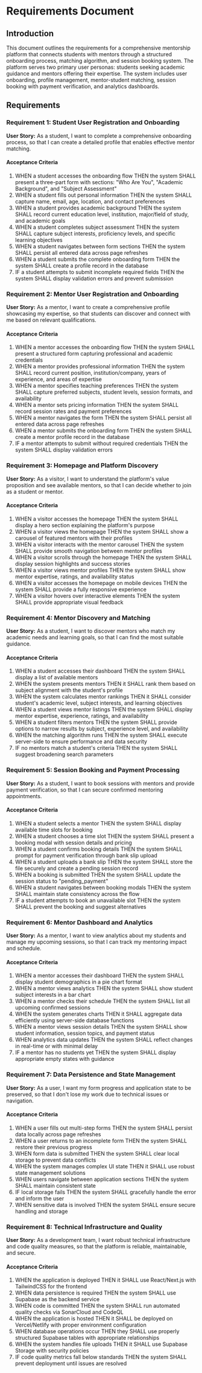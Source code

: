 # Requirements Document

## Introduction

This document outlines the requirements for a comprehensive mentorship platform that connects students with mentors through a structured onboarding process, matching algorithm, and session booking system. The platform serves two primary user personas: students seeking academic guidance and mentors offering their expertise. The system includes user onboarding, profile management, mentor-student matching, session booking with payment verification, and analytics dashboards.

## Requirements

### Requirement 1: Student User Registration and Onboarding

**User Story:** As a student, I want to complete a comprehensive onboarding process, so that I can create a detailed profile that enables effective mentor matching.

#### Acceptance Criteria

1. WHEN a student accesses the onboarding flow THEN the system SHALL present a three-part form with sections: "Who Are You", "Academic Background", and "Subject Assessment"
2. WHEN a student fills out personal information THEN the system SHALL capture name, email, age, location, and contact preferences
3. WHEN a student provides academic background THEN the system SHALL record current education level, institution, major/field of study, and academic goals
4. WHEN a student completes subject assessment THEN the system SHALL capture subject interests, proficiency levels, and specific learning objectives
5. WHEN a student navigates between form sections THEN the system SHALL persist all entered data across page refreshes
6. WHEN a student submits the complete onboarding form THEN the system SHALL create a profile record in the database
7. IF a student attempts to submit incomplete required fields THEN the system SHALL display validation errors and prevent submission

### Requirement 2: Mentor User Registration and Onboarding

**User Story:** As a mentor, I want to create a comprehensive profile showcasing my expertise, so that students can discover and connect with me based on relevant qualifications.

#### Acceptance Criteria

1. WHEN a mentor accesses the onboarding flow THEN the system SHALL present a structured form capturing professional and academic credentials
2. WHEN a mentor provides professional information THEN the system SHALL record current position, institution/company, years of experience, and areas of expertise
3. WHEN a mentor specifies teaching preferences THEN the system SHALL capture preferred subjects, student levels, session formats, and availability
4. WHEN a mentor sets pricing information THEN the system SHALL record session rates and payment preferences
5. WHEN a mentor navigates the form THEN the system SHALL persist all entered data across page refreshes
6. WHEN a mentor submits the onboarding form THEN the system SHALL create a mentor profile record in the database
7. IF a mentor attempts to submit without required credentials THEN the system SHALL display validation errors

### Requirement 3: Homepage and Platform Discovery

**User Story:** As a visitor, I want to understand the platform's value proposition and see available mentors, so that I can decide whether to join as a student or mentor.

#### Acceptance Criteria

1. WHEN a visitor accesses the homepage THEN the system SHALL display a hero section explaining the platform's purpose
2. WHEN a visitor views the homepage THEN the system SHALL show a carousel of featured mentors with their profiles
3. WHEN a visitor interacts with the mentor carousel THEN the system SHALL provide smooth navigation between mentor profiles
4. WHEN a visitor scrolls through the homepage THEN the system SHALL display session highlights and success stories
5. WHEN a visitor views mentor profiles THEN the system SHALL show mentor expertise, ratings, and availability status
6. WHEN a visitor accesses the homepage on mobile devices THEN the system SHALL provide a fully responsive experience
7. WHEN a visitor hovers over interactive elements THEN the system SHALL provide appropriate visual feedback

### Requirement 4: Mentor Discovery and Matching

**User Story:** As a student, I want to discover mentors who match my academic needs and learning goals, so that I can find the most suitable guidance.

#### Acceptance Criteria

1. WHEN a student accesses their dashboard THEN the system SHALL display a list of available mentors
2. WHEN the system presents mentors THEN it SHALL rank them based on subject alignment with the student's profile
3. WHEN the system calculates mentor rankings THEN it SHALL consider student's academic level, subject interests, and learning objectives
4. WHEN a student views mentor listings THEN the system SHALL display mentor expertise, experience, ratings, and availability
5. WHEN a student filters mentors THEN the system SHALL provide options to narrow results by subject, experience level, and availability
6. WHEN the matching algorithm runs THEN the system SHALL execute server-side to ensure performance and data security
7. IF no mentors match a student's criteria THEN the system SHALL suggest broadening search parameters

### Requirement 5: Session Booking and Payment Processing

**User Story:** As a student, I want to book sessions with mentors and provide payment verification, so that I can secure confirmed mentoring appointments.

#### Acceptance Criteria

1. WHEN a student selects a mentor THEN the system SHALL display available time slots for booking
2. WHEN a student chooses a time slot THEN the system SHALL present a booking modal with session details and pricing
3. WHEN a student confirms booking details THEN the system SHALL prompt for payment verification through bank slip upload
4. WHEN a student uploads a bank slip THEN the system SHALL store the file securely and create a pending session record
5. WHEN a booking is submitted THEN the system SHALL update the session status to "pending_payment"
6. WHEN a student navigates between booking modals THEN the system SHALL maintain state consistency across the flow
7. IF a student attempts to book an unavailable slot THEN the system SHALL prevent the booking and suggest alternatives

### Requirement 6: Mentor Dashboard and Analytics

**User Story:** As a mentor, I want to view analytics about my students and manage my upcoming sessions, so that I can track my mentoring impact and schedule.

#### Acceptance Criteria

1. WHEN a mentor accesses their dashboard THEN the system SHALL display student demographics in a pie chart format
2. WHEN a mentor views analytics THEN the system SHALL show student subject interests in a bar chart
3. WHEN a mentor checks their schedule THEN the system SHALL list all upcoming confirmed sessions
4. WHEN the system generates charts THEN it SHALL aggregate data efficiently using server-side database functions
5. WHEN a mentor views session details THEN the system SHALL show student information, session topics, and payment status
6. WHEN analytics data updates THEN the system SHALL reflect changes in real-time or with minimal delay
7. IF a mentor has no students yet THEN the system SHALL display appropriate empty states with guidance

### Requirement 7: Data Persistence and State Management

**User Story:** As a user, I want my form progress and application state to be preserved, so that I don't lose my work due to technical issues or navigation.

#### Acceptance Criteria

1. WHEN a user fills out multi-step forms THEN the system SHALL persist data locally across page refreshes
2. WHEN a user returns to an incomplete form THEN the system SHALL restore their previous progress
3. WHEN form data is submitted THEN the system SHALL clear local storage to prevent data conflicts
4. WHEN the system manages complex UI state THEN it SHALL use robust state management solutions
5. WHEN users navigate between application sections THEN the system SHALL maintain consistent state
6. IF local storage fails THEN the system SHALL gracefully handle the error and inform the user
7. WHEN sensitive data is involved THEN the system SHALL ensure secure handling and storage

### Requirement 8: Technical Infrastructure and Quality

**User Story:** As a development team, I want robust technical infrastructure and code quality measures, so that the platform is reliable, maintainable, and secure.

#### Acceptance Criteria

1. WHEN the application is deployed THEN it SHALL use React/Next.js with TailwindCSS for the frontend
2. WHEN data persistence is required THEN the system SHALL use Supabase as the backend service
3. WHEN code is committed THEN the system SHALL run automated quality checks via SonarCloud and CodeQL
4. WHEN the application is hosted THEN it SHALL be deployed on Vercel/Netlify with proper environment configuration
5. WHEN database operations occur THEN they SHALL use properly structured Supabase tables with appropriate relationships
6. WHEN the system handles file uploads THEN it SHALL use Supabase Storage with security policies
7. IF code quality metrics fall below standards THEN the system SHALL prevent deployment until issues are resolved
